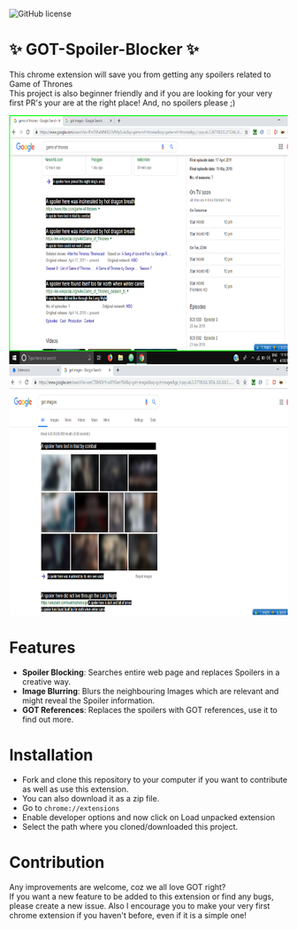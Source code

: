 ![GitHub license](https://img.shields.io/badge/GOT%20Spoiler%20Blocker-1.2-green.svg)
# :sparkles: GOT-Spoiler-Blocker :sparkles:
This chrome extension will save you from getting any spoilers related to Game of Thrones <br>
This project is also beginner friendly and if you are looking for your very first PR's your are at the right place!
And, no spoilers please ;)

<img src="demo1.PNG" height="450" width="800"> <br>
<img src="demo2.PNG" height="450" width="800">

# Features
- **Spoiler Blocking**: Searches entire web page and replaces Spoilers in a creative way.
- **Image Blurring**: Blurs the neighbouring Images which are relevant and might reveal the Spoiler information.
- **GOT References**: Replaces the spoilers with GOT references, use it to find out more.

# Installation
- Fork and clone this repository to your computer if you want to contribute as well as use this extension.
- You can also download it as a zip file.
- Go to `chrome://extensions`
- Enable developer options and now click on Load unpacked extension
- Select the path where you cloned/downloaded this project.

# Contribution
Any improvements are welcome, coz we all love GOT right? <br>
If you want a new feature to be added to this extension or find any bugs, please create a new issue.
Also I encourage you to make your very first chrome extension if you haven't before, even if it is a simple one!

